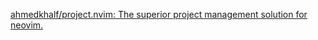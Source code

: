 



[ahmedkhalf/project.nvim: The superior project management solution for neovim.](https://github.com/ahmedkhalf/project.nvim)